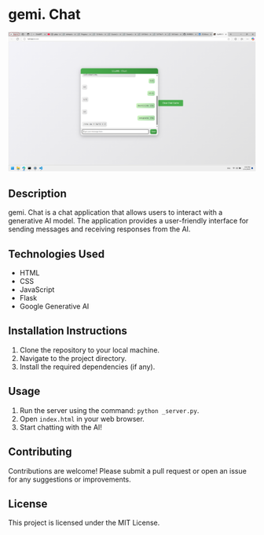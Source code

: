 # gemi. Chat
![Screenshot](https://github.com/AHMEDALBREEM/gernerative-ai-paper/blob/main/screenshot.png)
## Description
gemi. Chat is a chat application that allows users to interact with a generative AI model. The application provides a user-friendly interface for sending messages and receiving responses from the AI.

## Technologies Used
- HTML
- CSS
- JavaScript
- Flask
- Google Generative AI

## Installation Instructions
1. Clone the repository to your local machine.
2. Navigate to the project directory.
3. Install the required dependencies (if any).

## Usage
1. Run the server using the command: `python _server.py`.
2. Open `index.html` in your web browser.
3. Start chatting with the AI!

## Contributing
Contributions are welcome! Please submit a pull request or open an issue for any suggestions or improvements.

## License
This project is licensed under the MIT License.
